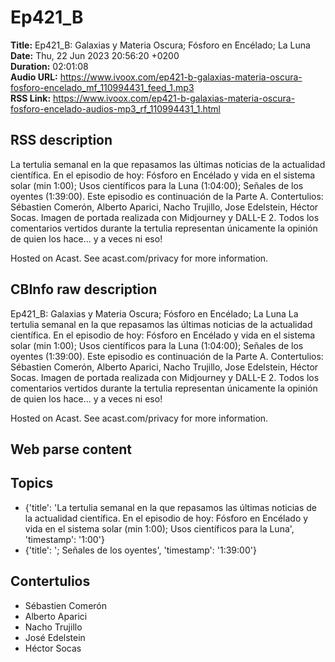 # Ep421_B  
**Title:** Ep421_B: Galaxias y Materia Oscura; Fósforo en Encélado; La Luna  
**Date:** Thu, 22 Jun 2023 20:56:20 +0200  
**Duration:** 02:01:08  
**Audio URL:** https://www.ivoox.com/ep421-b-galaxias-materia-oscura-fosforo-encelado_mf_110994431_feed_1.mp3  
**RSS Link:** https://www.ivoox.com/ep421-b-galaxias-materia-oscura-fosforo-encelado-audios-mp3_rf_110994431_1.html  

## RSS description
La tertulia semanal en la que repasamos las últimas noticias de la actualidad científica. En el episodio de hoy: Fósforo en Encélado y vida en el sistema solar (min 1:00); Usos científicos para la Luna (1:04:00); Señales de los oyentes (1:39:00). Este episodio es continuación de la Parte A. Contertulios: Sébastien Comerón, Alberto Aparici, Nacho Trujillo, Jose Edelstein, Héctor Socas. Imagen de portada realizada con Midjourney y DALL-E 2. Todos los comentarios vertidos durante la tertulia representan únicamente la opinión de quien los hace... y a veces ni eso!

 Hosted on Acast. See acast.com/privacy for more information.

## CBInfo raw description
Ep421_B: Galaxias y Materia Oscura; Fósforo en Encélado; La Luna
La tertulia semanal en la que repasamos las últimas noticias de la actualidad científica. En el episodio de hoy: Fósforo en Encélado y vida en el sistema solar (min 1:00); Usos científicos para la Luna (1:04:00); Señales de los oyentes (1:39:00). Este episodio es continuación de la Parte A. Contertulios: Sébastien Comerón, Alberto Aparici, Nacho Trujillo, Jose Edelstein, Héctor Socas. Imagen de portada realizada con Midjourney y DALL-E 2. Todos los comentarios vertidos durante la tertulia representan únicamente la opinión de quien los hace... y a veces ni eso!



 Hosted on Acast. See acast.com/privacy for more information.




## Web parse content


## Topics
- {'title': 'La tertulia semanal en la que repasamos las últimas noticias de la actualidad científica. En el episodio de hoy: Fósforo en Encélado y vida en el sistema solar (min 1:00); Usos científicos para la Luna', 'timestamp': '1:00'}
- {'title': '; Señales de los oyentes', 'timestamp': '1:39:00'}
## Contertulios
- Sébastien Comerón
- Alberto Aparici
- Nacho Trujillo
- José Edelstein
- Héctor Socas